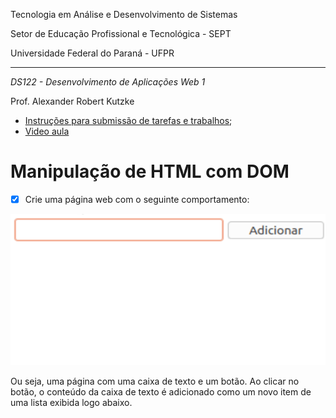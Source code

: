 Tecnologia em Análise e Desenvolvimento de Sistemas

Setor de Educação Profissional e Tecnológica - SEPT

Universidade Federal do Paraná - UFPR

---

*DS122 - Desenvolvimento de Aplicações Web 1*

Prof. Alexander Robert Kutzke

- [Instruções para submissão de tarefas e trabalhos](https://gitlab.tadsufpr.net.br/ds122-alexkutzke/material/blob/master/instrucoes_submissao_tarefas_e_trabalhos.md);
- [Video aula](https://www.youtube.com/watch?v=d6ZTnQNhoCo)

# Manipulação de HTML com DOM

- [x] Crie uma página web com o seguinte comportamento:

![Exemplo](images/exemplo.gif "Página com uma caixa de texto e um botão. Ao clicar no botão conteúdo da caixa de texto é adicionado como um novo item de uma lista exibida logo abaixo do botão")

Ou seja, uma página com uma caixa de texto e um botão. Ao clicar no botão, o conteúdo da caixa de texto é adicionado como um novo item de uma lista exibida logo abaixo.

